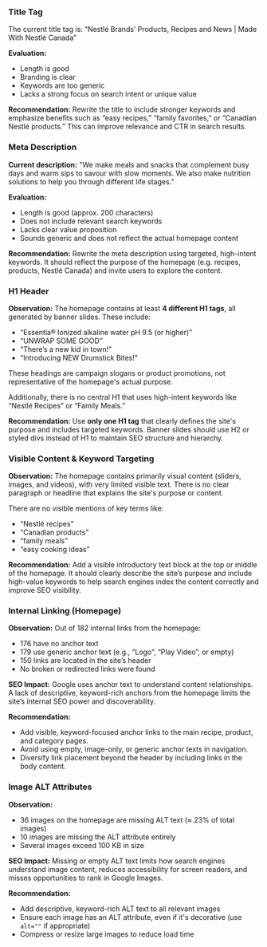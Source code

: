 ### Title Tag

The current title tag is:
“Nestlé Brands’ Products, Recipes and News | Made With Nestlé Canada”

**Evaluation:**
- Length is good
- Branding is clear
- Keywords are too generic
- Lacks a strong focus on search intent or unique value

**Recommendation:** Rewrite the title to include stronger keywords and emphasize benefits such as “easy recipes,” “family favorites,” or “Canadian Nestlé products.” This can improve relevance and CTR in search results.

### Meta Description

**Current description:**
"We make meals and snacks that complement busy days and warm sips to savour with slow moments. We also make nutrition solutions to help you through different life stages."

**Evaluation:**
- Length is good (approx. 200 characters)
- Does not include relevant search keywords
- Lacks clear value proposition
- Sounds generic and does not reflect the actual homepage content

**Recommendation:** Rewrite the meta description using targeted, high-intent keywords. It should reflect the purpose of the homepage (e.g. recipes, products, Nestlé Canada) and invite users to explore the content.

### H1 Header

**Observation:**
The homepage contains at least **4 different H1 tags**, all generated by banner slides. These include:
- “Essentia® Ionized alkaline water pH 9.5 (or higher)”
- “UNWRAP SOME GOOD”
- “There’s a new kid in town!”
- “Introducing NEW Drumstick Bites!”

These headings are campaign slogans or product promotions, not representative of the homepage's actual purpose.

Additionally, there is no central H1 that uses high-intent keywords like “Nestlé Recipes” or “Family Meals.”

**Recommendation:**
Use **only one H1 tag** that clearly defines the site's purpose and includes targeted keywords. Banner slides should use H2 or styled divs instead of H1 to maintain SEO structure and hierarchy.

### Visible Content & Keyword Targeting

**Observation:**
The homepage contains primarily visual content (sliders, images, and videos), with very limited visible text. There is no clear paragraph or headline that explains the site's purpose or content.

There are no visible mentions of key terms like:
- “Nestlé recipes”
- “Canadian products”
- “family meals”
- “easy cooking ideas”

**Recommendation:**
Add a visible introductory text block at the top or middle of the homepage. It should clearly describe the site’s purpose and include high-value keywords to help search engines index the content correctly and improve SEO visibility.

### Internal Linking (Homepage)

**Observation:**
Out of 182 internal links from the homepage:
- 176 have no anchor text
- 179 use generic anchor text (e.g., “Logo”, “Play Video”, or empty)
- 150 links are located in the site’s header
- No broken or redirected links were found

**SEO Impact:**
Google uses anchor text to understand content relationships. A lack of descriptive, keyword-rich anchors from the homepage limits the site’s internal SEO power and discoverability.

**Recommendation:**
- Add visible, keyword-focused anchor links to the main recipe, product, and category pages.
- Avoid using empty, image-only, or generic anchor texts in navigation.
- Diversify link placement beyond the header by including links in the body content.

### Image ALT Attributes

**Observation:**
- 36 images on the homepage are missing ALT text (≈ 23% of total images)
- 10 images are missing the ALT attribute entirely
- Several images exceed 100 KB in size

**SEO Impact:**
Missing or empty ALT text limits how search engines understand image content, reduces accessibility for screen readers, and misses opportunities to rank in Google Images.

**Recommendation:**
- Add descriptive, keyword-rich ALT text to all relevant images
- Ensure each image has an ALT attribute, even if it's decorative (use `alt=""` if appropriate)
- Compress or resize large images to reduce load time
